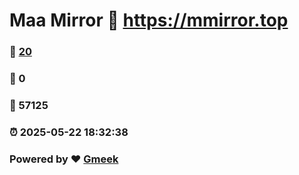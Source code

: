 # Maa Mirror :link: https://mmirror.top 
### :page_facing_up: [20](https://mmirror.top/tag.html) 
### :speech_balloon: 0 
### :hibiscus: 57125 
### :alarm_clock: 2025-05-22 18:32:38 
### Powered by :heart: [Gmeek](https://github.com/Meekdai/Gmeek)
